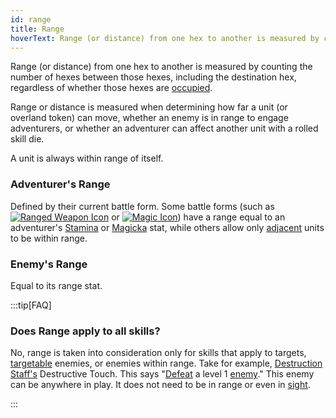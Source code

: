 ```yaml
---
id: range
title: Range
hoverText: Range (or distance) from one hex to another is measured by counting the number of hexes between those hexes, including the destination hex, regardless of whether those hexes are occupied.
---
```


Range (or distance) from one hex to another is measured by counting the number of hexes between those hexes, including the destination hex, regardless of whether those hexes are [occupied](/docs/glossary/occupied).

Range or distance is measured when determining how far a unit (or overland token) can move, whether an enemy is in range to engage adventurers, or whether an adventurer can affect another unit with a rolled skill die.

A unit is always within range of itself.

### Adventurer's Range

Defined by their current battle form. Some battle forms (such as [<img src="/icons/ranged-weapon.svg" alt="Ranged Weapon Icon" class="icon-svg" />](/docs/battle-forms/ranged-weapon) or [<img src="/icons/magic.svg" alt="Magic Icon" class="icon-svg" />](/docs/battle-forms/magic)) have a range equal to an adventurer's [Stamina](/docs/stats/stamina) or [Magicka](/docs/stats/magicka) stat, while others allow only [adjacent](/docs/glossary/adjacent) units to be within range.

### Enemy's Range

Equal to its range stat.

:::tip[FAQ]

### Does Range apply to all skills?

No, range is taken into consideration only for skills that apply to targets, [targetable](/docs/glossary/targetable) enemies, or enemies within range. Take for example, [Destruction Staff's](/docs/skill-lines/mage/destruction-staff) Destructive Touch. This says "[Defeat](/docs/glossary/defeated) a level 1 [enemy](/docs/glossary/enemy)." This enemy can be anywhere in play. It does not need to be in range or even in [sight](/docs/glossary/sight).

:::
